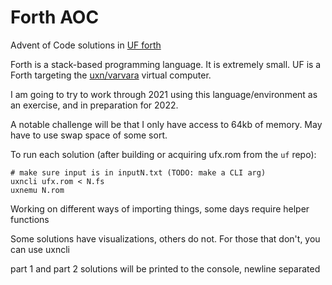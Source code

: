 # Forth AOC

Advent of Code solutions in [UF
forth](http://www.call-with-current-continuation.org/uf/uf.html)

Forth is a stack-based programming language. It is extremely small. UF is a Forth targeting the
[uxn/varvara](https://100r.co/site/uxn.html) virtual computer.

I am going to try to work through 2021 using this language/environment as an exercise, and
in preparation for 2022.

A notable challenge will be that I only have access to 64kb of memory. May have to
use swap space of some sort.

To run each solution (after building or acquiring ufx.rom from the `uf` repo):

```
# make sure input is in inputN.txt (TODO: make a CLI arg)
uxncli ufx.rom < N.fs
uxnemu N.rom
```

Working on different ways of importing things, some days require helper functions

Some solutions have visualizations, others do not. For those that don't, you can use uxncli

part 1 and part 2 solutions will be printed to the console, newline separated
